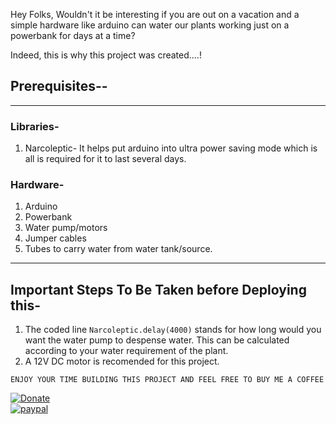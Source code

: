 Hey Folks,
Wouldn't it be interesting if you are out on a vacation and a simple hardware like arduino can water our plants working just on a powerbank for days at a time?

Indeed, this is why this project was created....!

## Prerequisites--
---
### Libraries-
1. Narcoleptic- It helps put arduino into ultra power saving mode which is all is required for it to last several days.


### Hardware-
1. Arduino
2. Powerbank
3. Water pump/motors
4. Jumper cables
5. Tubes to carry water from water tank/source.
---

## Important Steps To Be Taken before Deploying this-
1. The coded line `Narcoleptic.delay(4000)` stands for how long would you want the water pump to despense water. This can be calculated according to your water requirement of the plant.
2. A 12V DC motor is recomended for this project.

```
ENJOY YOUR TIME BUILDING THIS PROJECT AND FEEL FREE TO BUY ME A COFFEE
```



[![Donate](https://img.shields.io/badge/Donate-PayPal-green.svg)](https://www.paypal.me/SudoCode7)        
[![paypal](https://www.paypalobjects.com/en_US/i/btn/btn_donateCC_LG.gif)](https://www.paypal.me/SudoCode7)
